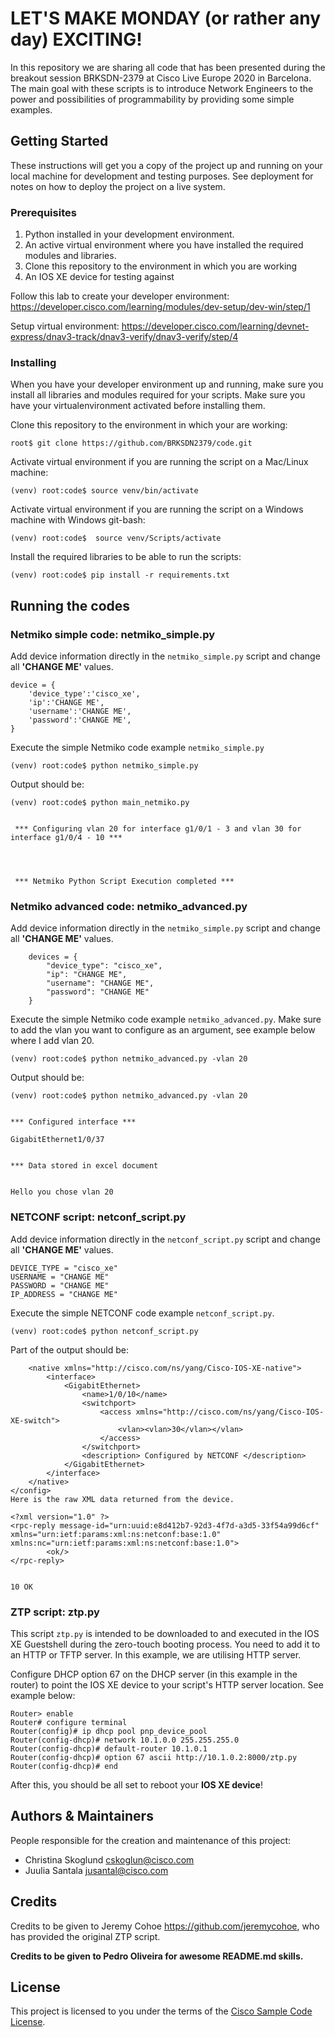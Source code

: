 # LET'S MAKE MONDAY (or rather any day) EXCITING!

In this repository we are sharing all code that has been presented during the breakout session BRKSDN-2379 at Cisco Live Europe 2020 in Barcelona. The main goal with these scripts is to introduce Network Engineers to the power and possibilities of programmability by providing some simple examples. 


## Getting Started

These instructions will get you a copy of the project up and running on your local machine for development and testing purposes. See deployment for notes on how to deploy the project on a live system.


### Prerequisites

1. Python installed in your development environment. 
2. An active virtual environment where you have installed the required modules and libraries.
3. Clone this repository to the environment in which you are working
4. An IOS XE device for testing against

Follow this lab to create your developer environment: <https://developer.cisco.com/learning/modules/dev-setup/dev-win/step/1>

Setup virtual environment: <https://developer.cisco.com/learning/devnet-express/dnav3-track/dnav3-verify/dnav3-verify/step/4>

### Installing

When you have your developer environment up and running, make sure you install all libraries and modules required for your scripts. Make sure you have your virtualenvironment activated before installing them. 

Clone this repository to the environment in which your are working: 
````
root$ git clone https://github.com/BRKSDN2379/code.git
````

Activate virtual environment if you are running the script on a Mac/Linux machine: 

```
(venv) root:code$ source venv/bin/activate
```

Activate virtual environment if you are running the script on a Windows machine with Windows git-bash: 

```
(venv) root:code$  source venv/Scripts/activate 
```

Install the required libraries to be able to run the scripts: 

```
(venv) root:code$ pip install -r requirements.txt
```
## Running the codes


### Netmiko simple code: netmiko_simple.py

Add device information directly in the `netmiko_simple.py` script and change all **'CHANGE ME'** values. 

```
device = {
    'device_type':'cisco_xe',
    'ip':'CHANGE ME',
    'username':'CHANGE ME',
    'password':'CHANGE ME',
}
```


Execute the simple Netmiko code example `netmiko_simple.py`
```
(venv) root:code$ python netmiko_simple.py
```
Output should be: 

````
(venv) root:code$ python main_netmiko.py 


 *** Configuring vlan 20 for interface g1/0/1 - 3 and vlan 30 for interface g1/0/4 - 10 *** 




 *** Netmiko Python Script Execution completed *** 
````
### Netmiko advanced code: netmiko_advanced.py
Add device information directly in the `netmiko_simple.py` script and change all **'CHANGE ME'** values. 

```
    devices = {
        "device_type": "cisco_xe",
        "ip": "CHANGE ME",
        "username": "CHANGE ME",
        "password": "CHANGE ME"
    }
```

Execute the simple Netmiko code example `netmiko_advanced.py`. Make sure to add the vlan you want to configure as an argument, see example below where I add vlan 20. 

```
(venv) root:code$ python netmiko_advanced.py -vlan 20
```
Output should be:
```
(venv) root:code$ python netmiko_advanced.py -vlan 20


*** Configured interface ***

GigabitEthernet1/0/37


*** Data stored in excel document


Hello you chose vlan 20
```

### NETCONF script: netconf_script.py
Add device information directly in the `netconf_script.py` script and change all **'CHANGE ME'** values. 

````
DEVICE_TYPE = "cisco_xe"
USERNAME = "CHANGE ME"
PASSWORD = "CHANGE ME"
IP_ADDRESS = "CHANGE ME"

````

Execute the simple NETCONF code example `netconf_script.py`. 

````
(venv) root:code$ python netconf_script.py
````

Part of the output should be:

````
    <native xmlns="http://cisco.com/ns/yang/Cisco-IOS-XE-native">
        <interface>
            <GigabitEthernet>
                <name>1/0/10</name>
                <switchport>
                    <access xmlns="http://cisco.com/ns/yang/Cisco-IOS-XE-switch">
                        <vlan><vlan>30</vlan></vlan>
                    </access>
                </switchport>
                <description> Configured by NETCONF </description>
            </GigabitEthernet>
        </interface>
    </native>
</config>
Here is the raw XML data returned from the device.

<?xml version="1.0" ?>
<rpc-reply message-id="urn:uuid:e8d412b7-92d3-4f7d-a3d5-33f54a99d6cf" xmlns="urn:ietf:params:xml:ns:netconf:base:1.0" xmlns:nc="urn:ietf:params:xml:ns:netconf:base:1.0">
        <ok/>
</rpc-reply>


10 OK
````
### ZTP script: ztp.py

This script `ztp.py` is intended to be downloaded to and executed in the IOS XE Guestshell during the zero-touch booting process. You need to add it to an HTTP or TFTP server. In this example, we are utilising HTTP server.

Configure DHCP option 67 on the DHCP server (in this example in the router) to point the IOS XE device to your script's HTTP server location. See example below:

````
Router> enable
Router# configure terminal
Router(config)# ip dhcp pool pnp_device_pool
Router(config-dhcp)# network 10.1.0.0 255.255.255.0
Router(config-dhcp)# default-router 10.1.0.1
Router(config-dhcp)# option 67 ascii http://10.1.0.2:8000/ztp.py 
Router(config-dhcp)# end

````
After this, you should be all set to reboot your **IOS XE device**! 

## Authors & Maintainers

People responsible for the creation and maintenance of this project:

- Christina Skoglund <cskoglun@cisco.com>
- Juulia Santala <jusantal@cisco.com>

## Credits

Credits to be given to Jeremy Cohoe <https://github.com/jeremycohoe>, who has provided the original ZTP script. 

**Credits to be given to Pedro Oliveira for awesome README.md skills.**

## License

This project is licensed to you under the terms of the [Cisco Sample
Code License](./LICENSE).
